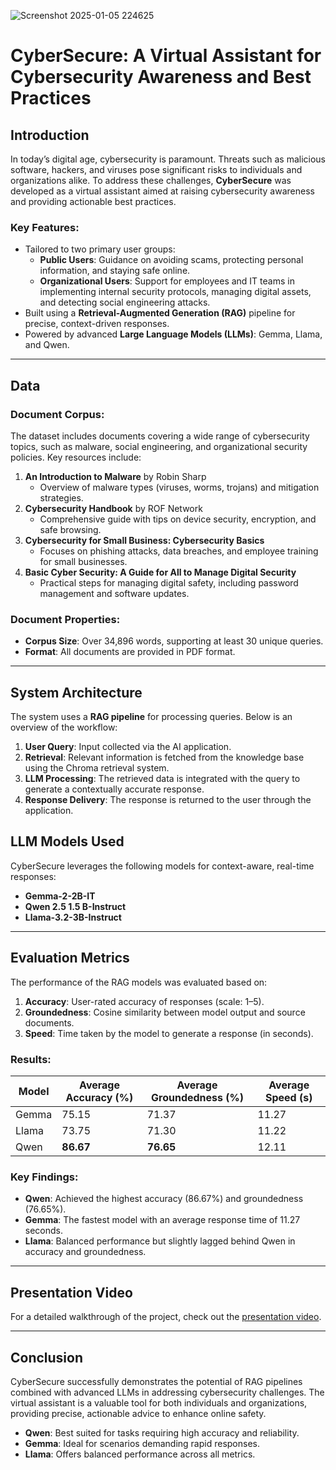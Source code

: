 ![Screenshot 2025-01-05 224625](https://github.com/user-attachments/assets/2b1be70d-1c9b-4d18-8b9d-c3b7376167b6)
# CyberSecure: A Virtual Assistant for Cybersecurity Awareness and Best Practices
## Introduction
In today’s digital age, cybersecurity is paramount. Threats such as malicious software, hackers, and viruses pose significant risks to individuals and organizations alike. To address these challenges, **CyberSecure** was developed as a virtual assistant aimed at raising cybersecurity awareness and providing actionable best practices.
### Key Features:
- Tailored to two primary user groups:
  - **Public Users**: Guidance on avoiding scams, protecting personal information, and staying safe online.
  - **Organizational Users**: Support for employees and IT teams in implementing internal security protocols, managing digital assets, and detecting social engineering attacks.
- Built using a **Retrieval-Augmented Generation (RAG)** pipeline for precise, context-driven responses.
- Powered by advanced **Large Language Models (LLMs)**: Gemma, Llama, and Qwen.

---

## Data
### Document Corpus:
The dataset includes documents covering a wide range of cybersecurity topics, such as malware, social engineering, and organizational security policies. Key resources include:  
1. **An Introduction to Malware** by Robin Sharp  
   - Overview of malware types (viruses, worms, trojans) and mitigation strategies.
2. **Cybersecurity Handbook** by ROF Network  
   - Comprehensive guide with tips on device security, encryption, and safe browsing.
3. **Cybersecurity for Small Business: Cybersecurity Basics**  
   - Focuses on phishing attacks, data breaches, and employee training for small businesses.
4. **Basic Cyber Security: A Guide for All to Manage Digital Security**  
   - Practical steps for managing digital safety, including password management and software updates.

### Document Properties:
- **Corpus Size**: Over 34,896 words, supporting at least 30 unique queries.
- **Format**: All documents are provided in PDF format.

---

## System Architecture
The system uses a **RAG pipeline** for processing queries. Below is an overview of the workflow:

1. **User Query**: Input collected via the AI application.
2. **Retrieval**: Relevant information is fetched from the knowledge base using the Chroma retrieval system.
3. **LLM Processing**: The retrieved data is integrated with the query to generate a contextually accurate response.
4. **Response Delivery**: The response is returned to the user through the application.

## LLM Models Used
CyberSecure leverages the following models for context-aware, real-time responses:
- **Gemma-2-2B-IT**
- **Qwen 2.5 1.5 B-Instruct**
- **Llama-3.2-3B-Instruct**

---

## Evaluation Metrics
The performance of the RAG models was evaluated based on:
1. **Accuracy**: User-rated accuracy of responses (scale: 1–5).
2. **Groundedness**: Cosine similarity between model output and source documents.
3. **Speed**: Time taken by the model to generate a response (in seconds).

### Results:
| Model   | Average Accuracy (%) | Average Groundedness (%) | Average Speed (s) |
|---------|-----------------------|--------------------------|-------------------|
| Gemma   | 75.15                | 71.37                   | 11.27            |
| Llama   | 73.75                | 71.30                   | 11.22            |
| Qwen    | **86.67**            | **76.65**               | 12.11            |

### Key Findings:
- **Qwen**: Achieved the highest accuracy (86.67%) and groundedness (76.65%).
- **Gemma**: The fastest model with an average response time of 11.27 seconds.
- **Llama**: Balanced performance but slightly lagged behind Qwen in accuracy and groundedness.

---

## Presentation Video
For a detailed walkthrough of the project, check out the [presentation video](https://drive.google.com/file/d/1E2hXcFCWfdRaGQ3QpPViWl0HyeZtaPo5/view?usp=sharing).

---

## Conclusion
CyberSecure successfully demonstrates the potential of RAG pipelines combined with advanced LLMs in addressing cybersecurity challenges. The virtual assistant is a valuable tool for both individuals and organizations, providing precise, actionable advice to enhance online safety.  
- **Qwen**: Best suited for tasks requiring high accuracy and reliability.  
- **Gemma**: Ideal for scenarios demanding rapid responses.  
- **Llama**: Offers balanced performance across all metrics.  


